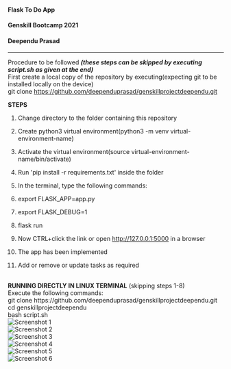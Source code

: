 #### Flask To Do App

#### Genskill Bootcamp 2021 

#### Deependu Prasad

<hr>

Procedure to be followed <b><i>(these steps can be skipped by executing script.sh as given at the end)</b></i>
<br>
First create a local copy of the repository by executing(expecting git to be installed locally on the device)
<br>
git clone https://github.com/deependuprasad/genskillprojectdeependu.git

<b>STEPS</b>

1. Change directory to the folder containing this repository
  
2. Create python3 virtual environment(python3 -m venv virtual-environment-name)

3. Activate the virtual environment(source virtual-environment-name/bin/activate)

4. Run 'pip install -r requirements.txt' inside the folder

5. In the terminal, type the following commands:

6. export FLASK_APP=app.py

7. export FLASK_DEBUG=1

8. flask run

9. Now CTRL+click the link or open http://127.0.0.1:5000 in a browser 

10. The app has been implemented

11. Add or remove or update tasks as required

</hr>
<br>
<b>RUNNING DIRECTLY IN LINUX TERMINAL</b> (skipping steps 1-8)
<br>
Execute the following commands:
<br>
git clone https://github.com/deependuprasad/genskillprojectdeependu.git
<br>
cd genskillprojectdeependu
<br>
bash script.sh
<br>
<img src="https://github.com/deependuprasad/genskillprojectdeependu/blob/main/Screenshots/Screenshot%20from%202021-07-28%2021-37-52.png" alt="Screenshot 1">
<br>
<img src="https://github.com/deependuprasad/genskillprojectdeependu/blob/main/Screenshots/Screenshot%20from%202021-07-28%2021-53-45.png" alt="Screenshot 2">
<br>
<img src="https://github.com/deependuprasad/genskillprojectdeependu/blob/main/Screenshots/Screenshot%20from%202021-07-28%2021-38-54.png" alt="Screenshot 3">
<br>
<img src="https://github.com/deependuprasad/genskillprojectdeependu/blob/main/Screenshots/Screenshot%20from%202021-07-28%2021-47-30.png" alt="Screenshot 4">
<br>
<img src="https://github.com/deependuprasad/genskillprojectdeependu/blob/main/Screenshots/Screenshot%20from%202021-07-28%2021-38-56.png" alt="Screenshot 5">
<br>
<img src="https://github.com/deependuprasad/genskillprojectdeependu/blob/main/Screenshots/Screenshot%20from%202021-07-28%2021-52-55.png" alt="Screenshot 6">
<br>
